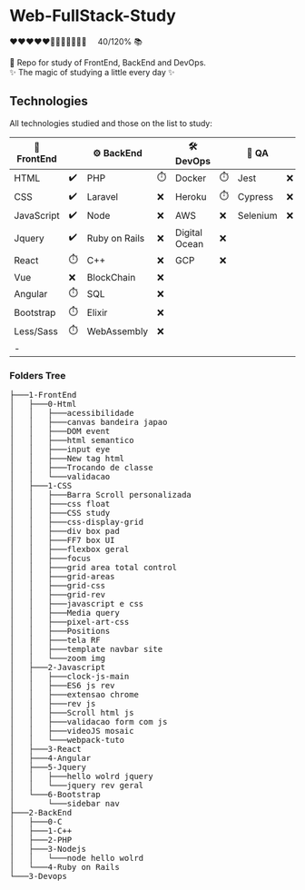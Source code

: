 # Web-FullStack-Study

<p>
❤❤❤❤❤🖤🖤🖤🖤🖤🖤🖤 &nbsp&nbsp&nbsp 40/120% 📚     
</p>

:orange_book:	 Repo for study of FrontEnd, BackEnd and DevOps.<br>
:sparkles:  The magic of studying a little every day :sparkles:

## Technologies 

All technologies studied and those on the list to study:

|🐤 FrontEnd |                      |⚙️  BackEnd    |           |🛠️ DevOps      |                           |🧪 QA    |      |
| --------   | ----------           |--------------- |-----------|--------------- |---------                 |----      |----- |
| HTML       |:heavy_check_mark:	  | PHP            |:stopwatch:| Docker         |:stopwatch:               |Jest      |:x:   |
| CSS        |:heavy_check_mark:    | Laravel        |:x:        | Heroku         |:stopwatch:               |Cypress   |:x:   |
| JavaScript |:heavy_check_mark:    | Node           |:x:        | AWS            |:x:                       |Selenium  |:x:   |
| Jquery     |:heavy_check_mark:    | Ruby on Rails  |:x:        | Digital Ocean  |:x:                       |          |      |
| React      |:stopwatch:           | C++            |:x:        | GCP            |:x:                       |          |      |
| Vue        |:x:                   | BlockChain     |:x:        |                |                          |          |      |
| Angular    |:stopwatch:           | SQL            |:x:        |                |                          |          |      |
| Bootstrap  |:stopwatch:           | Elixir         |:x:        |                |           |          |      |
| Less/Sass  |:stopwatch:           | WebAssembly    |:x:        |                |           |          |      |
| -          |                      |                |           |                |           |          |      |

### Folders Tree
<pre>
├───1-FrontEnd
│   ├───0-Html
│   │   ├───acessibilidade
│   │   ├───canvas bandeira japao
│   │   ├───DOM event
│   │   ├───html semantico
│   │   ├───input eye
│   │   ├───New tag html
│   │   ├───Trocando de classe
│   │   └───validacao
│   ├───1-CSS
│   │   ├───Barra Scroll personalizada
│   │   ├───css float
│   │   ├───CSS study
│   │   ├───css-display-grid
│   │   ├───div box pad
│   │   ├───FF7 box UI
│   │   ├───flexbox geral
│   │   ├───focus
│   │   ├───grid area total control
│   │   ├───grid-areas
│   │   ├───grid-css
│   │   ├───grid-rev
│   │   ├───javascript e css
│   │   ├───Media query
│   │   ├───pixel-art-css
│   │   ├───Positions
│   │   ├───tela RF
│   │   ├───template navbar site
│   │   └───zoom img
│   ├───2-Javascript
│   │   ├───clock-js-main
│   │   ├───ES6 js rev
│   │   ├───extensao chrome
│   │   ├───rev js
│   │   ├───Scroll html js
│   │   ├───validacao form com js
│   │   ├───videoJS mosaic
│   │   └───webpack-tuto
│   ├───3-React
│   ├───4-Angular
│   ├───5-Jquery
│   │   ├───hello wolrd jquery
│   │   └───jquery rev geral
│   └───6-Bootstrap
│       └───sidebar nav
├───2-BackEnd
│   ├───0-C
│   ├───1-C++
│   ├───2-PHP
│   ├───3-Nodejs
│   │   └───node hello wolrd
│   └───4-Ruby on Rails
└───3-Devops
